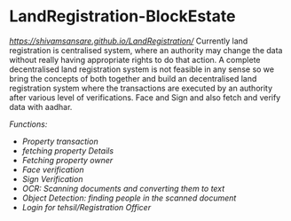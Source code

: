 # LandRegistration-BlockEstate
*https://shivamsansare.github.io/LandRegistration/*
Currently land registration is centralised system, where an authority may change the data without really having appropriate rights to do that action. A complete decentralised land registration system is not feasible in any sense so we bring the concepts of both together and build an decentralised land registration system where the transactions are executed by an authority after various level of verifications.
Face and Sign and also fetch and verify data with aadhar.
  
  
 *Functions:*
* *Property transaction*
* *fetching property Details*
* *Fetching property owner*
* *Face verification*
* *Sign Verification*
* *OCR: Scanning documents and converting them to text*
* *Object Detection: finding people in the scanned document*
* *Login for tehsil/Registration Officer*
